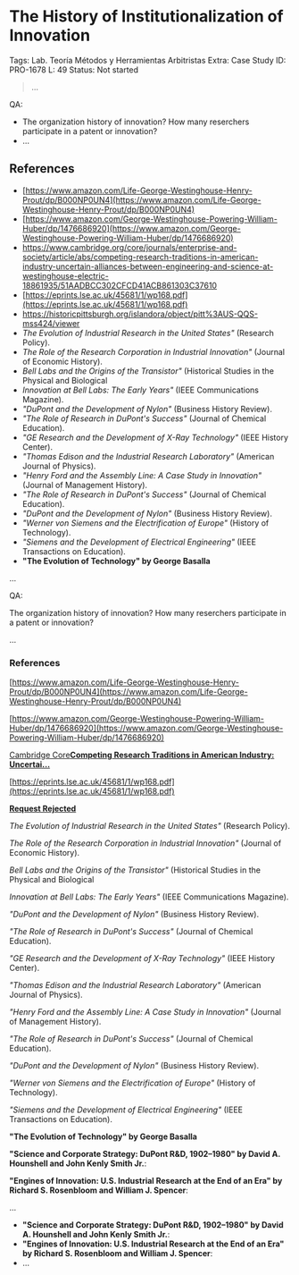# The History of Institutionalization of Innovation

Tags: Lab. Teoría Métodos y Herramientas Arbitristas
Extra: Case Study
ID: PRO-1678
L: 49
Status: Not started

> …
> 

QA:

- The organization history of innovation? How many reserchers participate in a patent or innovation?
- …

## References

- [https://www.amazon.com/Life-George-Westinghouse-Henry-Prout/dp/B000NP0UN4](https://www.amazon.com/Life-George-Westinghouse-Henry-Prout/dp/B000NP0UN4)
- [https://www.amazon.com/George-Westinghouse-Powering-William-Huber/dp/1476686920](https://www.amazon.com/George-Westinghouse-Powering-William-Huber/dp/1476686920)
- https://www.cambridge.org/core/journals/enterprise-and-society/article/abs/competing-research-traditions-in-american-industry-uncertain-alliances-between-engineering-and-science-at-westinghouse-electric-18861935/51AADBCC302CFCD41ACB861303C37610
- [https://eprints.lse.ac.uk/45681/1/wp168.pdf](https://eprints.lse.ac.uk/45681/1/wp168.pdf)
- https://historicpittsburgh.org/islandora/object/pitt%3AUS-QQS-mss424/viewer
- *The Evolution of Industrial Research in the United States"* (Research Policy).
- *The Role of the Research Corporation in Industrial Innovation"* (Journal of Economic History).
- *Bell Labs and the Origins of the Transistor"* (Historical Studies in the Physical and Biological
- *Innovation at Bell Labs: The Early Years"* (IEEE Communications Magazine).
- *"DuPont and the Development of Nylon"* (Business History Review).
- *"The Role of Research in DuPont's Success"* (Journal of Chemical Education).
- *"GE Research and the Development of X-Ray Technology"* (IEEE History Center).
- *"Thomas Edison and the Industrial Research Laboratory"* (American Journal of Physics).
- *"Henry Ford and the Assembly Line: A Case Study in Innovation"* (Journal of Management History).
- *"The Role of Research in DuPont's Success"* (Journal of Chemical Education).
- *"DuPont and the Development of Nylon"* (Business History Review).
- *"Werner von Siemens and the Electrification of Europe"* (History of Technology).
- *"Siemens and the Development of Electrical Engineering"* (IEEE Transactions on Education).
- **"The Evolution of Technology" by George Basalla**

…

QA:

The organization history of innovation? How many reserchers participate in a patent or innovation?

…

### **References**

[https://www.amazon.com/Life-George-Westinghouse-Henry-Prout/dp/B000NP0UN4](https://www.amazon.com/Life-George-Westinghouse-Henry-Prout/dp/B000NP0UN4)

[https://www.amazon.com/George-Westinghouse-Powering-William-Huber/dp/1476686920](https://www.amazon.com/George-Westinghouse-Powering-William-Huber/dp/1476686920)

[Cambridge Core**Competing Research Traditions in American Industry: Uncertai…**](https://www.cambridge.org/core/journals/enterprise-and-society/article/abs/competing-research-traditions-in-american-industry-uncertain-alliances-between-engineering-and-science-at-westinghouse-electric-18861935/51AADBCC302CFCD41ACB861303C37610)​

[](https://www.cambridge.org/core/cambridge-core/public/images/favicon.ico)

[https://eprints.lse.ac.uk/45681/1/wp168.pdf](https://eprints.lse.ac.uk/45681/1/wp168.pdf)

[**Request Rejected**](https://historicpittsburgh.org/islandora/object/pitt%3AUS-QQS-mss424/viewer)​

*The Evolution of Industrial Research in the United States"* (Research Policy).

*The Role of the Research Corporation in Industrial Innovation"* (Journal of Economic History).

*Bell Labs and the Origins of the Transistor"* (Historical Studies in the Physical and Biological

*Innovation at Bell Labs: The Early Years"* (IEEE Communications Magazine).

*"DuPont and the Development of Nylon"* (Business History Review).

*"The Role of Research in DuPont's Success"* (Journal of Chemical Education).

*"GE Research and the Development of X-Ray Technology"* (IEEE History Center).

*"Thomas Edison and the Industrial Research Laboratory"* (American Journal of Physics).

*"Henry Ford and the Assembly Line: A Case Study in Innovation"* (Journal of Management History).

*"The Role of Research in DuPont's Success"* (Journal of Chemical Education).

*"DuPont and the Development of Nylon"* (Business History Review).

*"Werner von Siemens and the Electrification of Europe"* (History of Technology).

*"Siemens and the Development of Electrical Engineering"* (IEEE Transactions on Education).

**"The Evolution of Technology" by George Basalla**

**"Science and Corporate Strategy: DuPont R&D, 1902–1980" by David A. Hounshell and John Kenly Smith Jr.**:

**"Engines of Innovation: U.S. Industrial Research at the End of an Era" by Richard S. Rosenbloom and William J. Spencer**:

…

- **"Science and Corporate Strategy: DuPont R&D, 1902–1980" by David A. Hounshell and John Kenly Smith Jr.**:
- **"Engines of Innovation: U.S. Industrial Research at the End of an Era" by Richard S. Rosenbloom and William J. Spencer**:
- …
